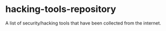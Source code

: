 hacking-tools-repository
========================

A list of security/hacking tools that have been collected from the internet.

